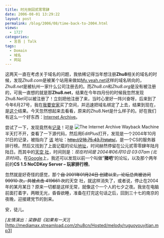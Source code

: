```yaml
---
title: 时光倒回贰零零肆
date: 2006-08-01 13:29:22
layout: post
permalink: /blog/2006/08/time-back-to-2004.html
views:
  - 1727
categories:
  - 言吾 | Talk
tags:
  - Domain
  - 域名
  - 网站
---
```

这两天一直在考虑关于域名的问题，我依稀记得当年想注册**Zhu8**相关的域名的时候，发现*Zhu8.com*是被某个站用来做如<a href="http://my.yeah.net/" title="网易域名转向" target="_blank">My.yeah.net</a>这样的域名转向的，*Zhu8.net*是被杭州一家什么公司注册去的。而*Zhu8.cn*和*Zhu8.org*是没有被注册的，可我一直想的就是那**Zhu8.net**，结果在今年四月份的时候我忽然发现Zhu8.Net可以被注册了！立刻把他注册了来，当时心里好一阵兴奋呀，后来到了今年6月27号，我在<a href="http://www.512j.com/" title="我要安家" target="_blank">我要安家</a>买了空间，并迅速把域名绑定了上去，结果到现在，是[这个][1]结果。今天忽然想起来去看看，原来的Zhu8.Net是什么样子的。好在我们有这么一个好东西：<a href="http://web.archive.org/collections/web.html" title="The Internet Archive Wayback Machine puts the history of the World Wide Web at your fingertips." target="_blank">Internet Archive</a>。

<img src="http://junnie.3322.org/images/zhu8.net/waybackmachine.gif" title="The Internet Archive Wayback Machine" alt="The Internet Archive Wayback Machine" style="float: right;" class="alignright" />尝试了一下，发现竟然有<a href="http://web.archive.org/web/20050202165727/http://chenjun.com//" title="Feb 02, 2005" target="_blank">记录</a>！可是半天打不开，查看了一下源代码，然后用EditPlus打开，发现是一个2004年10月31日的记录，被指向了 <a href="http://mediamax.streamload.com/zhu8cn/Hosted/web/Noname1.html" title="CS 1.5 NoCDKey Server - 玩家排行榜" target="_blank">该</a> 地址：<del datetime="2006-07-31T14:44:20+00:00">http://218.75.43.7/stats/</del>。是一个CS的服务器排行榜。然后又找到了上面记载的论坛<a href="http://web.archive.org/web/20040608081444/www.skyco.org/cgi-bin/lb/forums.cgi?forum=19" title="『 CS 演练场 』" target="_blank">地址</a>，时间赫然停留在公元贰零零肆年陆月陆日。而其中的<a href="http://web.archive.org/web/20040609190650/www.skyco.org/cgi-bin/lb/leoboard.cgi" title="天空 社" target="_blank">天空 社</a>，时间则是：*现在时间是 2004年06月10日 03:07am (北京时间)*。在<a href="http://www.google.com/search?hl=zh-CN&#038;newwindow=1&#038;q=site%3A218.75.43.7&#038;lr=" title="site:218.75.43.7 - Google 搜索" target="_blank">Google</a>上，我还可以发现以前一个叫做&#8221;**猪吧**&#8220;的论坛，以及那个两年前的**CS 1.5 NoCDKey Server &#8211; 玩家排行榜**。

忽然就是好奇怪的感觉，那个<del datetime="2006-07-31T14:44:20+00:00">自 2001年01月24日 创建以来，论坛总共被访问 99910 次，共被点击 419661 次</del>的天空 社，就这样消失了，或者说，停止在2004年的某月某日？原来一切都是这样无常，就像这个一个人的七夕之夜。我坐在电脑前面打着字，两眼无光，昏昏欲睡，准备在打完这句话之后，回到三十七的南京的夜晚，迎接建党节的到来。

安，徒儿。

*[友情演出：梁静茹《如果有一天》]*[http://mediamax.streamload.com/zhu8cn/Hosted/melody/ruguoyouyitian.mp3]

 [1]: http://chenjun.com/blog/2006/07/google-ban-zhu8-net.html "我被Google封了？"